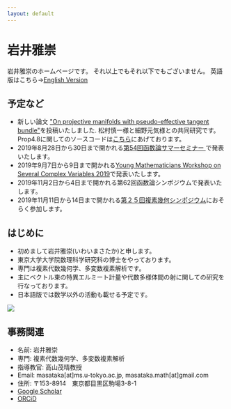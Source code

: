 ```yaml
---
layout: default
---
```




# **岩井雅崇**
岩井雅崇のホームページです。
それ以上でもそれ以下でもございません。
英語版はこちら→[English Version](https://masataka123.github.io/blog3_e/)

## **予定など**
- 新しい論文 ["On projective manifolds with pseudo-effective tangent bundle"](https://arxiv.org/abs/1908.06421)を投稿いたしました. 松村慎一様と細野元気様との共同研究です。Prop4.8に関してのソースコードは[こちら](https://github.com/masataka123/math/tree/master/polynommial)にあげております。
- 2019年8月28日から30日まで開かれる[第54回函数論サマーセミナー ](https://sites.google.com/view/casummerseminar2019)で発表いたします。
- 2019年9月7日から9日まで開かれる[Young Mathematicians Workshop on Several Complex Variables 2019](http://www.sci.osaka-cu.ac.jp/~tkoike/2019ymwscv.html)で発表いたします。
- 2019年11月2日から4日まで開かれる第62回函数論シンポジウムで発表いたします。
- 2019年11月11日から14日まで開かれる[第２５回複素幾何シンポジウム](https://u-lab.my-pharm.ac.jp/~noda/cnf/kanazawa25.html)におそらく参加します。

## **はじめに**
- 初めまして岩井雅崇(いわいまさたか)と申します。
- 東京大学大学院数理科学研究科の博士をやっております。
- 専門は複素代数幾何学、多変数複素解析です。
- 主にベクトル束の特異エルミート計量や代数多様体間の射に関しての研究を行なっております。
- 日本語版では数学以外の活動も載せる予定です。

![](https://masataka123.github.io/blog3/picture/1.jpg )

## **事務関連**
- 名前: 岩井雅崇
- 専門: 複素代数幾何学、多変数複素解析
- 指導教官: 高山茂晴教授
- Email: masataka[at]ms.u-tokyo.ac.jp, masataka.math[at]gmail.com
- 住所: 〒153-8914　東京都目黒区駒場3-8-1
- [Google Scholar](https://scholar.google.com/citations?hl=ja&user=ZTKnR6QAAAAJ)
- [ORCiD](https://orcid.org/0000-0002-0273-0360)




